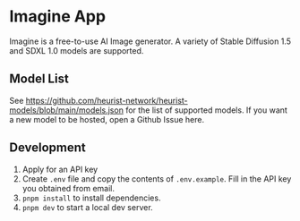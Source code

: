 # Imagine App

Imagine is a free-to-use AI Image generator. A variety of Stable Diffusion 1.5 and SDXL 1.0 models are supported.

## Model List

See https://github.com/heurist-network/heurist-models/blob/main/models.json for the list of supported models. If you want a new model to be hosted, open a Github Issue here.

## Development

1. Apply for an API key
2. Create `.env` file and copy the contents of `.env.example`. Fill in the API key you obtained from email.
3. `pnpm install` to install dependencies.
4. `pnpm dev` to start a local dev server.
